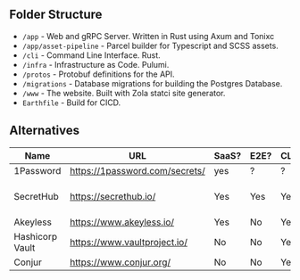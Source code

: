## Folder Structure

* `/app` - Web and gRPC Server. Written in Rust using Axum and Tonixc
* `/app/asset-pipeline` - Parcel builder for Typescript and SCSS assets.
* `/cli` - Command Line Interface. Rust.
* `/infra` - Infrastructure as Code. Pulumi.
* `/protos` - Protobuf definitions for the API.
* `/migrations` - Database migrations for building the Postgres Database.
* `/www` - The website. Built with Zola statci site generator.
* `Earthfile` - Build for CICD.

## Alternatives

| Name  | URL | SaaS? | E2E?| CLI? | Notes |
| ---- | ---- | ---- | ---- | ---- | --- |
| 1Password  | https://1password.com/secrets/  | yes | ? | ? | |
| SecretHub  | https://secrethub.io/ | Yes | Yes | Yes | Now part of 1Password | 
| Akeyless  | https://www.akeyless.io/ | Yes | No | Yes |  | 
| Hashicorp Vault  | https://www.vaultproject.io/ | No | No | Yes | Lots of Features | 
| Conjur  | https://www.conjur.org/ | No | No | Yes |  | 
